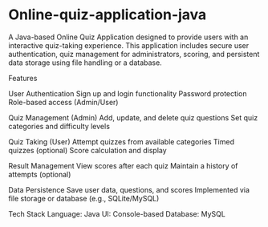 # Online-quiz-application-java
A Java-based Online Quiz Application designed to provide users with an interactive quiz-taking experience. This application includes secure user authentication, quiz management for administrators, scoring, and persistent data storage using file handling or a database.

 Features

User Authentication
Sign up and login functionality
Password protection
Role-based access (Admin/User)

Quiz Management (Admin)
Add, update, and delete quiz questions
Set quiz categories and difficulty levels

Quiz Taking (User)
Attempt quizzes from available categories
Timed quizzes (optional)
Score calculation and display

Result Management
View scores after each quiz
Maintain a history of attempts (optional)

Data Persistence
Save user data, questions, and scores
Implemented via file storage or database (e.g., SQLite/MySQL)

Tech Stack
Language: Java
UI: Console-based
Database:  MySQL
